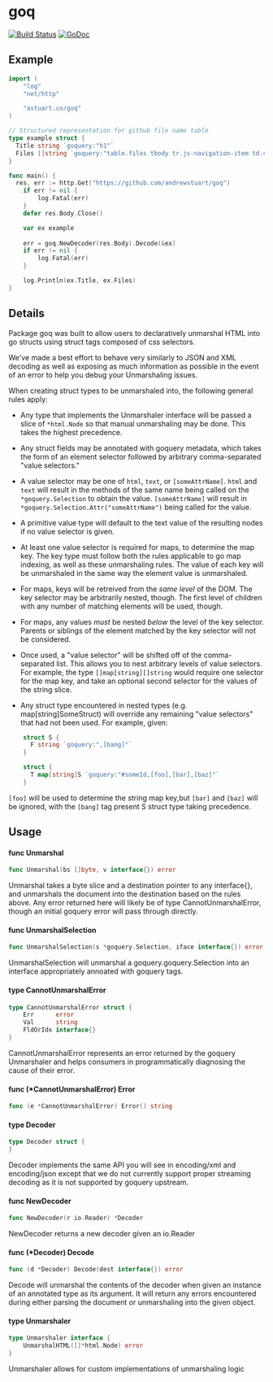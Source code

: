# goq
[![Build Status](https://travis-ci.org/andrewstuart/goq.svg?branch=master)](https://travis-ci.org/andrewstuart/goq)
[![GoDoc](https://godoc.org/astuart.co/goq?status.svg)](https://godoc.org/astuart.co/goq)

## Example

```go
import (
	"log"
	"net/http"

	"astuart.co/goq"
)

// Structured representation for github file name table
type example struct {
  Title string `goquery:"h1"`
  Files []string `goquery:"table.files tbody tr.js-navigation-item td.content,text"`
}

func main() {
  res, err := http.Get("https://github.com/andrewstuart/goq")
	if err != nil {
		log.Fatal(err)
	}
	defer res.Body.Close()

	var ex example
	
	err = goq.NewDecoder(res.Body).Decode(&ex)
	if err != nil {
		log.Fatal(err)
	}

	log.Println(ex.Title, ex.Files)
}
```

## Details

Package goq was built to allow users to declaratively unmarshal HTML into go
structs using struct tags composed of css selectors.

We've made a best effort to behave very similarly to JSON and XML decoding as
well as exposing as much information as possible in the event of an error to
help you debug your Unmarshaling issues.

When creating struct types to be unmarshaled into, the following general rules
apply:

- Any type that implements the Unmarshaler interface will be passed a slice of
    `*html.Node` so that manual unmarshaling may be done. This takes the highest
    precedence.

- Any struct fields may be annotated with goquery metadata, which takes the form
    of an element selector followed by arbitrary comma-separated "value
    selectors."

- A value selector may be one of `html`, `text`, or `[someAttrName]`. `html` and
    `text` will result in the methods of the same name being called on the
    `*goquery.Selection` to obtain the value. `[someAttrName]` will result in
    `*goquery.Selection.Attr("someAttrName")` being called for the value.

- A primitive value type will default to the text value of the resulting nodes
    if no value selector is given.

- At least one value selector is required for maps, to determine the map key.
    The key type must follow both the rules applicable to go map indexing, as
    well as these unmarshaling rules. The value of each key will be unmarshaled
    in the same way the element value is unmarshaled.

- For maps, keys will be retreived from the *same level* of the DOM. The key
    selector may be arbitrarily nested, though. The first level of children with
    any number of matching elements will be used, though.

- For maps, any values *must* be nested *below* the level of the key selector.
    Parents or siblings of the element matched by the key selector will not be
    considered.

- Once used, a "value selector" will be shifted off of the comma-separated list.
    This allows you to nest arbitrary levels of value selectors. For example,
    the type `[]map[string][]string` would require one selector for the map key,
    and take an optional second selector for the values of the string slice.

- Any struct type encountered in nested types (e.g. map[string]SomeStruct) will
    override any remaining "value selectors" that had not been used. For
    example, given:

```go
    struct S {
      F string `goquery:",[bang]"`
    }

    struct {
      T map[string]S `goquery:"#someId,[foo],[bar],[baz]"`
    }
```

`[foo]` will be used to determine the string map key,but `[bar]` and `[baz]`
will be ignored, with the `[bang]` tag present S struct type taking precedence.

## Usage

#### func  Unmarshal

```go
func Unmarshal(bs []byte, v interface{}) error
```
Unmarshal takes a byte slice and a destination pointer to any interface{}, and
unmarshals the document into the destination based on the rules above. Any error
returned here will likely be of type CannotUnmarshalError, though an initial
goquery error will pass through directly.

#### func  UnmarshalSelection

```go
func UnmarshalSelection(s *goquery.Selection, iface interface{}) error
```
UnmarshalSelection will unmarshal a goquery.goquery.Selection into an interface
appropriately annoated with goquery tags.

#### type CannotUnmarshalError

```go
type CannotUnmarshalError struct {
	Err      error
	Val      string
	FldOrIdx interface{}
}
```

CannotUnmarshalError represents an error returned by the goquery Unmarshaler and
helps consumers in programmatically diagnosing the cause of their error.

#### func (*CannotUnmarshalError) Error

```go
func (e *CannotUnmarshalError) Error() string
```

#### type Decoder

```go
type Decoder struct {
}
```

Decoder implements the same API you will see in encoding/xml and encoding/json
except that we do not currently support proper streaming decoding as it is not
supported by goquery upstream.

#### func  NewDecoder

```go
func NewDecoder(r io.Reader) *Decoder
```
NewDecoder returns a new decoder given an io.Reader

#### func (*Decoder) Decode

```go
func (d *Decoder) Decode(dest interface{}) error
```
Decode will unmarshal the contents of the decoder when given an instance of an
annotated type as its argument. It will return any errors encountered during
either parsing the document or unmarshaling into the given object.

#### type Unmarshaler

```go
type Unmarshaler interface {
	UnmarshalHTML([]*html.Node) error
}
```

Unmarshaler allows for custom implementations of unmarshaling logic
